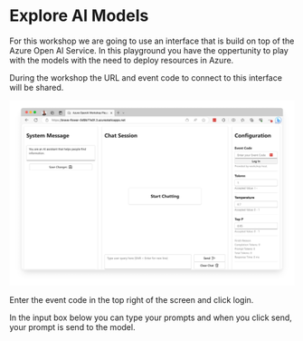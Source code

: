 # Explore AI Models

For this workshop we are going to use an interface that is build on top of the  Azure Open AI Service. In this playground you have the oppertunity to play with the models with the need to deploy resources in Azure.

During the workshop  the URL and event code to connect to this interface will be shared.

![](images/portal.jpg)

Enter the event code in the top right of the screen and click login.

In the input box below you can type your prompts and when you click send, your prompt is send to the model.